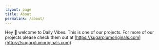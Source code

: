 ```yaml
---
layout: page
title: About
permalink: /about/
---
```

Hey 👋 welcome to Daily Vibes. This is one of our projects. For more of our projects please check them out at [https://sugarplumoriginals.com](https://sugarplumoriginals.com).